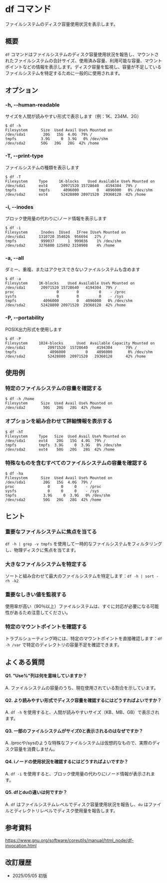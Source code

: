 # df コマンド

ファイルシステムのディスク容量使用状況を表示します。

## 概要

`df` コマンドはファイルシステムのディスク容量使用状況を報告し、マウントされたファイルシステムの合計サイズ、使用済み容量、利用可能な容量、マウントポイントなどの情報を表示します。ディスク容量を監視し、容量が不足しているファイルシステムを特定するために一般的に使用されます。

## オプション

### **-h, --human-readable**

サイズを人間が読みやすい形式で表示します（例：1K、234M、2G）

```console
$ df -h
Filesystem      Size  Used Avail Use% Mounted on
/dev/sda1        20G   15G  4.0G  79% /
tmpfs           3.9G     0  3.9G   0% /dev/shm
/dev/sda2       50G   20G   28G  42% /home
```

### **-T, --print-type**

ファイルシステムの種類を表示します

```console
$ df -T
Filesystem     Type     1K-blocks    Used Available Use% Mounted on
/dev/sda1      ext4      20971520 15728640   4194304  79% /
tmpfs          tmpfs      4096000        0   4096000   0% /dev/shm
/dev/sda2      ext4      52428800 20971520  29360128  42% /home
```

### **-i, --inodes**

ブロック使用量の代わりにiノード情報を表示します

```console
$ df -i
Filesystem      Inodes  IUsed   IFree IUse% Mounted on
/dev/sda1      1310720 354026  956694   27% /
tmpfs           999037      1  999036    1% /dev/shm
/dev/sda2      3276800 125892 3150908    4% /home
```

### **-a, --all**

ダミー、重複、またはアクセスできないファイルシステムも含めます

```console
$ df -a
Filesystem     1K-blocks    Used Available Use% Mounted on
/dev/sda1       20971520 15728640   4194304  79% /
proc                   0        0         0    - /proc
sysfs                  0        0         0    - /sys
tmpfs            4096000        0   4096000   0% /dev/shm
/dev/sda2       52428800 20971520  29360128  42% /home
```

### **-P, --portability**

POSIX出力形式を使用します

```console
$ df -P
Filesystem     1024-blocks      Used  Available Capacity Mounted on
/dev/sda1          20971520  15728640    4194304      79% /
tmpfs               4096000         0    4096000       0% /dev/shm
/dev/sda2          52428800  20971520   29360128      42% /home
```

## 使用例

### 特定のファイルシステムの容量を確認する

```console
$ df -h /home
Filesystem      Size  Used Avail Use% Mounted on
/dev/sda2        50G   20G   28G  42% /home
```

### オプションを組み合わせて詳細情報を表示する

```console
$ df -hT
Filesystem     Type   Size  Used Avail Use% Mounted on
/dev/sda1      ext4    20G   15G  4.0G  79% /
tmpfs          tmpfs  3.9G     0  3.9G   0% /dev/shm
/dev/sda2      ext4    50G   20G   28G  42% /home
```

### 特殊なものを含むすべてのファイルシステムの容量を確認する

```console
$ df -ha
Filesystem      Size  Used Avail Use% Mounted on
/dev/sda1        20G   15G  4.0G  79% /
proc               0     0     0    - /proc
sysfs              0     0     0    - /sys
tmpfs            3.9G     0  3.9G   0% /dev/shm
/dev/sda2        50G   20G   28G  42% /home
```

## ヒント

### 重要なファイルシステムに焦点を当てる

`df -h | grep -v tmpfs` を使用して一時的なファイルシステムをフィルタリングし、物理ディスクに焦点を当てます。

### 大きなファイルシステムを特定する

ソートと組み合わせて最大のファイルシステムを特定します：`df -h | sort -rh -k2`

### 重要なしきい値を監視する

使用率が高い（90％以上）ファイルシステムは、すぐに対応が必要になる可能性があるため注意してください。

### 特定のマウントポイントを確認する

トラブルシューティング時には、特定のマウントポイントを直接確認します：`df -h /var` で特定のディレクトリの容量不足を確認できます。

## よくある質問

#### Q1. "Use%"列は何を意味していますか？
A. ファイルシステムの容量のうち、現在使用されている割合を示しています。

#### Q2. より読みやすい形式でディスク容量を確認するにはどうすればよいですか？
A. `df -h` を使用すると、人間が読みやすいサイズ（KB、MB、GB）で表示されます。

#### Q3. 一部のファイルシステムがサイズ0と表示されるのはなぜですか？
A. /procや/sysのような特殊なファイルシステムは仮想的なもので、実際のディスク容量を消費しません。

#### Q4. iノードの使用状況を確認するにはどうすればよいですか？
A. `df -i` を使用すると、ブロック使用量の代わりにiノード情報が表示されます。

#### Q5. dfとduの違いは何ですか？
A. `df` はファイルシステムレベルでディスク容量使用状況を報告し、`du` はファイルとディレクトリレベルでディスク使用量を報告します。

## 参考資料

https://www.gnu.org/software/coreutils/manual/html_node/df-invocation.html

## 改訂履歴

- 2025/05/05 初版